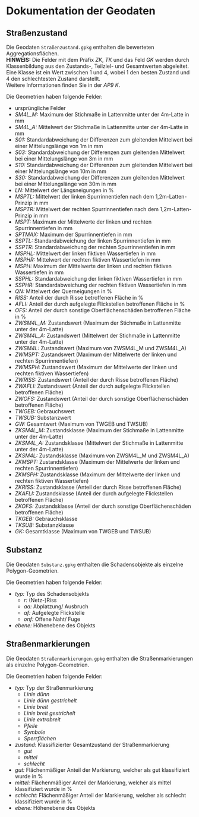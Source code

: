 # Dokumentation der Geodaten

## Straßenzustand

Die Geodaten `Straßenzustand.gpkg` enthalten die bewerteten Aggregationsflächen.  
**HINWEIS:** Die Felder mit dem Präfix *ZK*, *TK* und das Feld *GK* werden durch Klassenbildung aus den
Zustands-, Teilziel- und Gesamtwerten abgeleitet.
Eine Klasse ist ein Wert zwischen 1 und 4, wobei 1 den besten Zustand und 4 den schlechtesten Zustand darstellt.  
Weitere Informationen finden Sie in der *AP9 K*.

Die Geometrien haben folgende Felder:
- ursprüngliche Felder
- *SM4L_M:* Maximum der Stichmaße in Lattenmitte unter der 4m-Latte in mm
- *SM4L_A:* Mittelwert der Stichmaße in Lattenmitte unter der 4m-Latte in mm
- *S01:* Standardabweichung der Differenzen zum gleitenden Mittelwert bei einer Mittelungslänge von 1m in mm
- *S03:* Standardabweichung der Differenzen zum gleitenden Mittelwert bei einer Mittelungslänge von 3m in mm
- *S10:* Standardabweichung der Differenzen zum gleitenden Mittelwert bei einer Mittelungslänge von 10m in mm
- *S30:* Standardabweichung der Differenzen zum gleitenden Mittelwert bei einer Mittelungslänge von 30m in mm
- *LN:* Mittelwert der Längsneigungen in %
- *MSPTL:* Mittelwert der linken Spurrinnentiefen nach dem 1,2m-Latten-Prinzip in mm
- *MSPTR:* Mittelwert der rechten Spurrinnentiefen nach dem 1,2m-Latten-Prinzip in mm
- *MSPT:* Maximum der Mittelwerte der linken und rechten Spurrinnentiefen in mm
- *SPTMAX:* Maximum der Spurrinnentiefen in mm
- *SSPTL:* Standardabweichung der linken Spurrinnentiefen in mm
- *SSPTR:* Standardabweichung der rechten Spurrinnentiefen in mm
- *MSPHL:* Mittelwert der linken fiktiven Wassertiefen in mm
- *MSPHR:* Mittelwert der rechten fiktiven Wassertiefen in mm
- *MSPH:* Maximum der Mittelwerte der linken und rechten fiktiven Wassertiefen in mm
- *SSPHL:* Standardabweichung der linken fiktiven Wassertiefen in mm
- *SSPHR:* Standardabweichung der rechten fiktiven Wassertiefen in mm
- *QN:* Mittelwert der Querneigungen in %
- *RISS:* Anteil der durch Risse betroffenen Fläche in %
- *AFLI:* Anteil der durch aufgelegte Flickstellen betroffenen Fläche in %
- *OFS:* Anteil der durch sonstige Oberflächenschäden betroffenen Fläche in %
- *ZWSM4L_M:* Zustandswert (Maximum der Stichmaße in Lattenmitte unter der 4m-Latte)
- *ZWSM4L_A:* Zustandswert (Mittelwert der Stichmaße in Lattenmitte unter der 4m-Latte)
- *ZWSM4L:* Zustandswert (Maximum von ZWSM4L_M und ZWSM4L_A)
- *ZWMSPT:* Zustandswert (Maximum der Mittelwerte der linken und rechten Spurrinnentiefen)
- *ZWMSPH:* Zustandswert (Maximum der Mittelwerte der linken und rechten fiktiven Wassertiefen)
- *ZWRISS:* Zustandswert (Anteil der durch Risse betroffenen Fläche)
- *ZWAFLI:* Zustandswert (Anteil der durch aufgelegte Flickstellen betroffenen Fläche)
- *ZWOFS:* Zustandswert (Anteil der durch sonstige Oberflächenschäden betroffenen Fläche)
- *TWGEB:* Gebrauchswert
- *TWSUB:* Substanzwert
- *GW:* Gesamtwert (Maximum von TWGEB und TWSUB)
- *ZKSM4L_M:* Zustandsklasse (Maximum der Stichmaße in Lattenmitte unter der 4m-Latte)
- *ZKSM4L_A:* Zustandsklasse (Mittelwert der Stichmaße in Lattenmitte unter der 4m-Latte)
- *ZKSM4L:* Zustandsklasse (Maximum von ZWSM4L_M und ZWSM4L_A)
- *ZKMSPT:* Zustandsklasse (Maximum der Mittelwerte der linken und rechten Spurrinnentiefen)
- *ZKMSPH:* Zustandsklasse (Maximum der Mittelwerte der linken und rechten fiktiven Wassertiefen)
- *ZKRISS:* Zustandsklasse (Anteil der durch Risse betroffenen Fläche)
- *ZKAFLI:* Zustandsklasse (Anteil der durch aufgelegte Flickstellen betroffenen Fläche)
- *ZKOFS:* Zustandsklasse (Anteil der durch sonstige Oberflächenschäden betroffenen Fläche)
- *TKGEB:* Gebrauchsklasse
- *TKSUB:* Substanzklasse
- *GK:* Gesamtklasse (Maximum von TWGEB und TWSUB)

## Substanz

Die Geodaten `Substanz.gpkg` enthalten die Schadensobjekte als einzelne Polygon-Geometrien.

Die Geometrien haben folgende Felder:
- *typ:* Typ des Schadensobjekts
  - *r:* (Netz-)Riss
  - *aa:* Abplatzung/ Ausbruch
  - *af:* Aufgelegte Flickstelle
  - *onf:* Offene Naht/ Fuge
- *ebene:* Höhenebene des Objekts

## Straßenmarkierungen

Die Geodaten `Straßenmarkierungen.gpkg` enthalten die Straßenmarkierungen als einzelne Polygon-Geometrien.

Die Geometrien haben folgende Felder:
- *typ:* Typ der Straßenmarkierung
  - *Linie dünn*
  - *Linie dünn gestrichelt*
  - *Linie breit*
  - *Linie breit gestrichelt*
  - *Linie extrabreit*
  - *Pfeile*
  - *Symbole*
  - *Sperrflächen*
- *zustand:* Klassifizierter Gesamtzustand der Straßenmarkierung
  - *gut*
  - *mittel*
  - *schlecht*
- *gut:* Flächenmäßiger Anteil der Markierung, welcher als gut klassifiziert wurde in %
- *mittel:* Flächenmäßiger Anteil der Markierung, welcher als mittel klassifiziert wurde in %
- *schlecht:* Flächenmäßiger Anteil der Markierung, welcher als schlecht klassifiziert wurde in %
- *ebene:* Höhenebene des Objekts